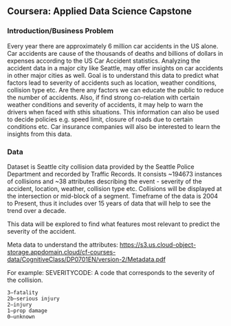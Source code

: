 ## Coursera: Applied Data Science Capstone 

### Introduction/Business Problem

Every year there are approximately 6 million car accidents in the US alone.  Car accidents are cause of the thousands of deaths and billions of dollars in expenses according to the US Car Accident statistics.
Analyzing the accident data in a major city like Seattle, may offer insights on car accidents in other major cities as well.
Goal is to understand this data to predict what factors lead to severity of accidents such as location, weather conditions, collision type etc.  Are there any factors we can educate the public to reduce the number of accidents.  Also, if find strong co-relation with certain weather conditions and severity of accidents, it may help to warn the drivers when faced with sthis situations.  This information can also be used to decide policies e.g. speed limit, closure of roads due to certain conditions etc.  Car insurance companies will also be interested to learn the insights from this data.  


### Data

Dataset is Seattle city collision data provided by the Seattle Police Department and recorded by Traffic Records.  It consists  ~194673 instances of collisions and ~38 attributes describing the event - severity of the accident, location, weather, collision type etc.  Collisions will be displayed at the intersection or mid-block of a segment. Timeframe of the data is 2004 to Present, thus it includes over 15 years of data that will help to see the trend over a decade.

This data will be explored to find what features most relevant to predict the severity of the accident.
 
Meta data to understand the attributes: https://s3.us.cloud-object-storage.appdomain.cloud/cf-courses-data/CognitiveClass/DP0701EN/version-2/Metadata.pdf

For example: SEVERITYCODE: A code that corresponds to the severity of the collision.

    3—fatality
    2b—serious injury
    2—injury
    1—prop damage
    0—unknown 